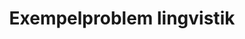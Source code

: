 ---
layout: sampleproblem
title: Exempelproblem lingvistik
id: affisch-lingvistik
poster: ../imgs/uvs-poster-lingvistik.png
skrivut: ../pdfs/uvs-poster-lingvistik.pdf
medlemsforening: Lingolympiaden
solution: Under konstruktion.
---